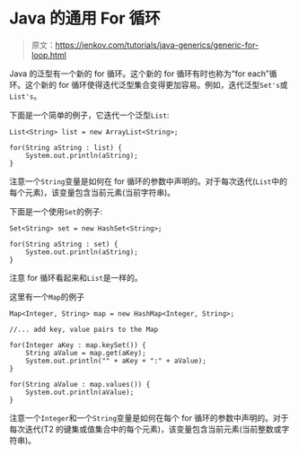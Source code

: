 # Java 的通用 For 循环

> 原文：<https://jenkov.com/tutorials/java-generics/generic-for-loop.html>

Java 的泛型有一个新的 for 循环。这个新的 for 循环有时也称为“for each”循环。这个新的 for 循环使得迭代泛型集合变得更加容易。例如，迭代泛型`Set's`或`List's`。

下面是一个简单的例子，它迭代一个泛型`List`:

```
List<String> list = new ArrayList<String>;

for(String aString : list) {
    System.out.println(aString);
}

```

注意一个`String`变量是如何在 for 循环的参数中声明的。对于每次迭代(`List`中的每个元素)，该变量包含当前元素(当前字符串)。

下面是一个使用`Set`的例子:

```
Set<String> set = new HashSet<String>;

for(String aString : set) {
    System.out.println(aString);
}

```

注意 for 循环看起来和`List`是一样的。

这里有一个`Map`的例子

```
Map<Integer, String> map = new HashMap<Integer, String>;

//... add key, value pairs to the Map

for(Integer aKey : map.keySet()) {
    String aValue = map.get(aKey);
    System.out.println("" + aKey + ":" + aValue);
}

for(String aValue : map.values()) {
    System.out.println(aValue);
}

```

注意一个`Integer`和一个`String`变量是如何在每个 for 循环的参数中声明的。对于每次迭代(T2 的键集或值集合中的每个元素)，该变量包含当前元素(当前整数或字符串)。